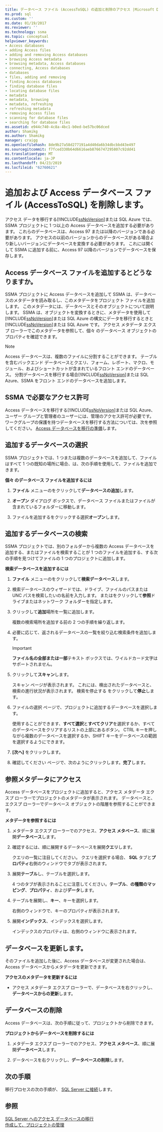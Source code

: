 ```yaml
---
title: データベース ファイル (AccessToSQL) の追加と削除のアクセス |Microsoft Docs
ms.prod: sql
ms.custom: ''
ms.date: 01/19/2017
ms.reviewer: ''
ms.technology: ssma
ms.topic: conceptual
helpviewer_keywords:
- Access databases
- adding Access files
- adding and removing Access databases
- browsing Access metadata
- browsing metadata, Access databases
- connecting, Access databases
- databases
- files, adding and removing
- finding Access databases
- finding database files
- locating database files
- metadata
- metadata, browsing
- metadata, refreshing
- refreshing metadata
- removing Access files
- scanning for database files
- searching for database files
ms.assetid: e944c740-4c8a-4bc1-b0ed-be57bc06dced
author: Shamikg
ms.author: Shamikg
manager: craigg
ms.openlocfilehash: 8de9b27a58d277191a4d40da6b34dbcbbd43e497
ms.sourcegitcommit: f7fced330b64d6616aeb8766747295807c92dd41
ms.translationtype: MT
ms.contentlocale: ja-JP
ms.lasthandoff: 04/23/2019
ms.locfileid: "62760621"
---
```

# <a name="adding-and-removing-access-database-files-accesstosql"></a>追加および Access データベース ファイル (AccessToSQL) を削除します。
アクセス データを移行する[!INCLUDE[ssNoVersion](../../includes/ssnoversion-md.md)]または SQL Azure では、SSMA プロジェクトに 1 つ以上の Access データベースを追加する必要があります。 これらのデータベースは、Access 97 または以降のバージョンである必要があります。 アクセスの以前のバージョンからのデータベースがある場合より新しいバージョンにデータベースを変換する必要があります。 これには開くして SSMA に追加する前に、Access 97 以降のバージョンでデータベースを保存します。  
  
## <a name="what-happens-when-you-add-access-database-files"></a>Access データベース ファイルを追加するとどうなりますか。  
SSMA プロジェクトに Access データベースを追加して SSMA は、データベースのメタデータを読み取るし、このメタデータをプロジェクト ファイルを追加します。 このメタデータには、データベースとそのオブジェクトについて説明します。 SSMA は、オブジェクトを変換するときに、メタデータを使用して[!INCLUDE[ssNoVersion](../../includes/ssnoversion-md.md)]または SQL Azure の構文にデータを移行するときと[!INCLUDE[ssNoVersion](../../includes/ssnoversion-md.md)]または SQL Azure です。 アクセス メタデータ エクスプ ローラーでこのメタデータを参照して、個々 のデータベース オブジェクトのプロパティを確認できます。  
  
> [!NOTE]  
> Access データベースは、複数のファイルに分割することができます。 テーブルを含むバックエンド データベースとクエリ、フォーム、レポート、マクロ、モジュール、およびショートカットが含まれているフロント エンドのデータベース。 分割データベースを移行する場合[!INCLUDE[ssNoVersion](../../includes/ssnoversion-md.md)]または SQL Azure、SSMA をフロント エンドのデータベースを追加します。  
  
## <a name="permissions-that-are-required-by-ssma"></a>SSMA で必要なアクセス許可  
Access データベースを移行する[!INCLUDE[ssNoVersion](../../includes/ssnoversion-md.md)]または SQL Azure、ユーザー グループと管理者のユーザーには、管理のアクセス許可が必要です。 ワークグループの保護を持つデータベースを移行する方法については、次を参照してください。 [Access データベースを移行の準備](preparing-access-databases-for-migration-accesstosql.md)します。  
  
## <a name="selecting-databases-to-add"></a>追加するデータベースの選択  
SSMA プロジェクトでは、1 つまたは複数のデータベースを追加して、ファイルはすべて 1 つの既知の場所に場合、は、次の手順を使用して、ファイルを追加できます。  
  
**個々 のデータベース ファイルを追加するには**  
  
1.  **ファイル** メニューのをクリックして**データベースの追加**します。  
  
2.  **オープン** ダイアログ ボックスで、データベース ファイルまたはファイルが含まれているフォルダーに移動します。  
  
3.  ファイルを追加するをクリックする選択**オープン**します。  
  
## <a name="finding-databases-to-add"></a>追加するデータベースの検索  
SSMA プロジェクトでは、別のフォルダーから複数の Access データベースを追加する、またはファイルを検索することが 1 つのファイルを追加する、する次の手順を見つけてファイルの 1 つのプロジェクトに追加します。  
  
**検索データベースを追加するには**  
  
1.  **ファイル** メニューのをクリックして**検索データベース**します。  
  
2.  検索データベースのウィザードでは、ドライブ、ファイルのパスまたは UNC パスを検索したいの名前を入力します。 またはをクリックして**参照**ドライブまたはネットワーク フォルダーを指定します。  
  
3.  クリックして**追加**場所を一覧に追加します。  
  
    複数の検索場所を追加する前の 2 つの手順を繰り返します。  
  
4.  必要に応じて、返されるデータベースの一覧を絞り込む検索条件を追加します。  
  
    > [!IMPORTANT]  
    > **ファイル名の全部または一部**テキスト ボックスでは、ワイルドカード文字はサポートされません。  
  
5.  クリックして**スキャン**します。  
  
    スキャン ページが表示されます。 これには、検出されたデータベースと、検索の進行状況が表示されます。 検索を停止する をクリックして**停止**します。  
  
6.  ファイルの選択 ページで、プロジェクトに追加するデータベースを選択します。  
  
    使用することができます、**すべて選択**と**すべてクリア**を選択するか、すべてのデータベースをクリアするリストの上部にあるボタン。 CTRL キーを押しながら複数のデータベースを選択するか、SHIFT キーをデータベースの範囲を選択するようにできます。  
  
7.  **[次へ]** をクリックします。  
  
8.  確認してください ページで、次のようにクリックします。**完了**します。  
  
## <a name="browsing-access-metadata"></a>参照メタデータにアクセス  
Access データベースをプロジェクトに追加すると、アクセス メタデータ エクスプ ローラーでプロジェクトのメタデータが表示されます。 データベースと、エクスプ ローラーでデータベース オブジェクトの階層を参照することができます。  
  
**メタデータを参照するには**  
  
1.  メタデータ エクスプ ローラーでのアクセス、**アクセス メタベース**、順に展開**データベース**します。  
  
2.  確認するには、順に展開するデータベースを展開**クエリ**します。  
  
    クエリの一覧に注目してください。 クエリを選択する場合、 **SQL**  タブと**プロパティ**右側のウィンドウでタブが表示されます。  
  
3.  展開**テーブル**し、テーブルを選択します。  
  
    4 つのタブが表示されることに注意してください。**テーブル**、**の種類のマッピング**、**プロパティ**、および**データ**します。  
  
4.  テーブルを展開し、**キー**、キーを選択します。  
  
    右側のウィンドウで、キーのプロパティが表示されます。  
  
5.  展開**インデックス**、インデックスを選択します。  
  
    インデックスのプロパティは、右側のウィンドウに表示されます。  
  
## <a name="refreshing-databases"></a>データベースを更新します。  
そのファイルを追加した後に、Access データベースが変更された場合は、Access データベースからメタデータを更新できます。  
  
**アクセスのメタデータを更新するには**  
  
-   アクセス メタデータ エクスプ ローラーで、データベースを右クリックし、**データベースからの更新**します。  
  
## <a name="removing-databases"></a>データベースの削除  
Access データベースは、次の手順に従って、プロジェクトから削除できます。  
  
**プロジェクトからデータベースを削除するには**  
  
1.  メタデータ エクスプ ローラーでのアクセス、**アクセス メタベース**、順に展開**データベース**します。  
  
2.  データベースを右クリックし、**データベースの削除**します。  
  
## <a name="next-step"></a>次の手順  
移行プロセスの次の手順が、 [SQL Server に接続](https://msdn.microsoft.com/bb8c4bde-cfc2-4636-92ae-5dd24abe9536)します。  
  
## <a name="see-also"></a>参照  
[SQL Server へのアクセス データベースの移行](migrating-access-databases-to-sql-server-azure-sql-db-accesstosql.md)  
[作成して、プロジェクトの管理](creating-and-managing-projects-accesstosql.md)  
  
